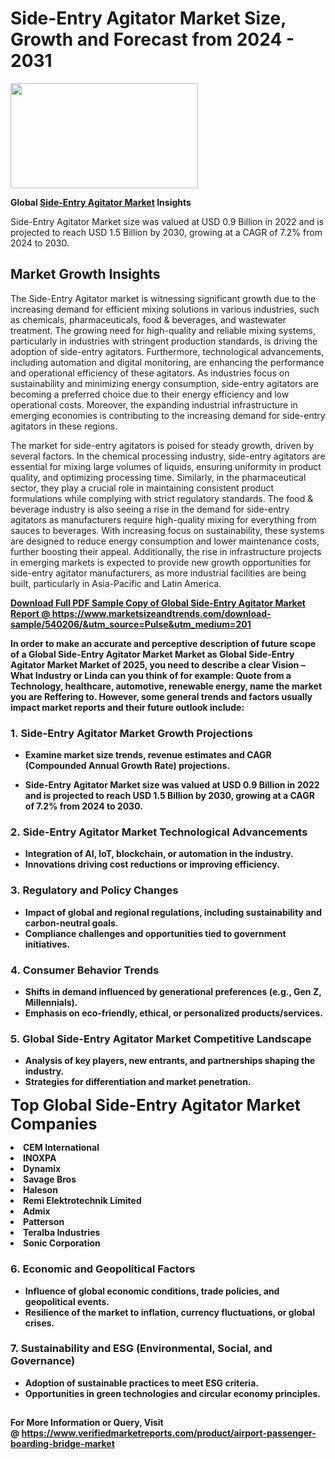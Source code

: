 <H1>Side-Entry Agitator Market Size, Growth and Forecast from 2024 - 2031</H1><img class="aligncenter size-medium wp-image-584254" src="https://thirdeyenews.in/wp-content/uploads/2024/09/Global-Market-Research-300x168.jpeg" alt="" width="300" height="168" /><p><strong>Global&nbsp;<a href="https://www.marketsizeandtrends.com/download-sample/540206/&amp;utm_source=Pulse&amp;utm_medium=201">Side-Entry Agitator Market</a> Insights</strong></p><p>Side-Entry Agitator Market size was valued at USD 0.9 Billion in 2022 and is projected to reach USD 1.5 Billion by 2030, growing at a CAGR of 7.2% from 2024 to 2030.</p><p><h2>Market Growth Insights</h2> <p>The Side-Entry Agitator market is witnessing significant growth due to the increasing demand for efficient mixing solutions in various industries, such as chemicals, pharmaceuticals, food & beverages, and wastewater treatment. The growing need for high-quality and reliable mixing systems, particularly in industries with stringent production standards, is driving the adoption of side-entry agitators. Furthermore, technological advancements, including automation and digital monitoring, are enhancing the performance and operational efficiency of these agitators. As industries focus on sustainability and minimizing energy consumption, side-entry agitators are becoming a preferred choice due to their energy efficiency and low operational costs. Moreover, the expanding industrial infrastructure in emerging economies is contributing to the increasing demand for side-entry agitators in these regions.</p> <p><strong><a href="#"></a></strong></p> <p>The market for side-entry agitators is poised for steady growth, driven by several factors. In the chemical processing industry, side-entry agitators are essential for mixing large volumes of liquids, ensuring uniformity in product quality, and optimizing processing time. Similarly, in the pharmaceutical sector, they play a crucial role in maintaining consistent product formulations while complying with strict regulatory standards. The food & beverage industry is also seeing a rise in the demand for side-entry agitators as manufacturers require high-quality mixing for everything from sauces to beverages. With increasing focus on sustainability, these systems are designed to reduce energy consumption and lower maintenance costs, further boosting their appeal. Additionally, the rise in infrastructure projects in emerging markets is expected to provide new growth opportunities for side-entry agitator manufacturers, as more industrial facilities are being built, particularly in Asia-Pacific and Latin America.</p> <p><strong><a href="#"></p><p><span class=""><strong>Download Full PDF Sample Copy of Global Side-Entry Agitator Market Report</strong> @ <a href="https://www.marketsizeandtrends.com/download-sample/540206/&amp;utm_source=Pulse&amp;utm_medium=201" target="_blank">https://www.marketsizeandtrends.com/download-sample/540206/&amp;utm_source=Pulse&amp;utm_medium=201</a></span></p><p>In order to make an accurate and perceptive description of future scope of a Global&nbsp;Side-Entry Agitator Market Market as Global&nbsp;Side-Entry Agitator Market Market of 2025, you need to describe a clear Vision &ndash; What Industry or Linda can you think of for example: Quote from a Technology, healthcare, automotive, renewable energy, name the market you are Reffering to. However, some general trends and factors usually impact market reports and their future outlook include:</p><h3>1.&nbsp;<strong>Side-Entry Agitator Market Growth Projections</strong></h3><ul><li>Examine market size trends, revenue estimates and CAGR (Compounded Annual Growth Rate) projections.</li><li><p>Side-Entry Agitator Market size was valued at USD 0.9 Billion in 2022 and is projected to reach USD 1.5 Billion by 2030, growing at a CAGR of 7.2% from 2024 to 2030.</p></li></ul><h3>2.&nbsp;<strong>Side-Entry Agitator Market Technological Advancements</strong></h3><ul><li>Integration of AI, IoT, blockchain, or automation in the industry.</li><li>Innovations driving cost reductions or improving efficiency.</li></ul><h3>3.&nbsp;<strong>Regulatory and Policy Changes</strong></h3><ul><li>Impact of global and regional regulations, including sustainability and carbon-neutral goals.</li><li>Compliance challenges and opportunities tied to government initiatives.</li></ul><h3>4.&nbsp;<strong>Consumer Behavior Trends</strong></h3><ul><li>Shifts in demand influenced by generational preferences (e.g., Gen Z, Millennials).</li><li>Emphasis on eco-friendly, ethical, or personalized products/services.</li></ul><h3>5.&nbsp;<strong>Global Side-Entry Agitator Market Competitive Landscape</strong></h3><ul><li>Analysis of key players, new entrants, and partnerships shaping the industry.</li><li>Strategies for differentiation and market penetration.</li></ul><p data-pm-slice="1 1 []"><span style="color: inherit; font-family: inherit; font-size: 25px;">Top Global Side-Entry Agitator Market Companies</span></p><div class="" data-test-id=""><p><li>CEM International</li><li> INOXPA</li><li> Dynamix</li><li> Savage Bros</li><li> Haleson</li><li> Remi Elektrotechnik Limited</li><li> Admix</li><li> Patterson</li><li> Teralba Industries</li><li> Sonic Corporation</li></p></div><h3>6.&nbsp;<strong>Economic and Geopolitical Factors</strong></h3><ul><li>Influence of global economic conditions, trade policies, and geopolitical events.</li><li>Resilience of the market to inflation, currency fluctuations, or global crises.</li></ul><h3>7.&nbsp;<strong>Sustainability and ESG (Environmental, Social, and Governance)</strong></h3><ul><li>Adoption of sustainable practices to meet ESG criteria.</li><li>Opportunities in green technologies and circular economy principles.</li></ul><h2><strong style="font-size: 14px;">For More Information or Query, Visit @&nbsp;</strong><a style="background-color: #ffffff; font-size: 14px;" href="https://www.marketsizeandtrends.com/report/side-entry-agitator-market/" target="_blank">https://www.verifiedmarketreports.com/product/airport-passenger-boarding-bridge-market</a></h2>
